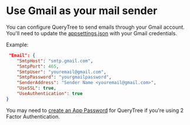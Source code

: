 # Use Gmail as your mail sender

You can configure QueryTree to send emails through your Gmail account. You'll need to update the [appsettings.json](/Web/appsettings.json)
with your Gmail credentials.

Example:

```json
 "Email": {
    "SmtpHost": "smtp.gmail.com",
    "SmtpPort": 465,
    "SmtpUser": "youremail@gmail.com",
    "SmtpPassword": "yourgmailpassword",
    "SenderAddress": "Sender Name <youremail@gmail.com>",
    "UseSSL": true,
    "UseAuthentication": true
}
```

You may need to [create an App Password](https://myaccount.google.com/apppasswords) for QueryTree if you're using 2 Factor Authentication.